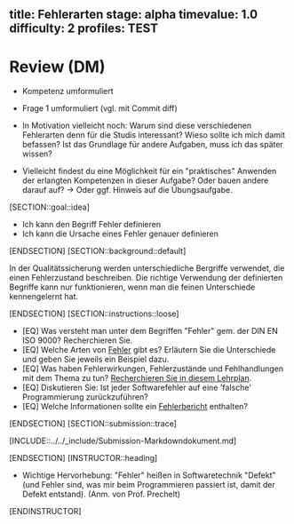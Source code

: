 title: Fehlerarten
stage: alpha
timevalue: 1.0
difficulty: 2
profiles: TEST
---
# Review (DM)
- Kompetenz umformuliert
- Frage 1 umformuliert (vgl. mit Commit diff)

- In Motivation vielleicht noch: Warum sind diese verschiedenen Fehlerarten denn für die Studis interessant? Wieso sollte ich mich damit befassen? Ist das Grundlage für andere Aufgaben, muss ich das später wissen?
- Vielleicht findest du eine Möglichkeit für ein "praktisches" Anwenden der erlangten Kompetenzen in dieser Aufgabe? Oder bauen andere darauf auf? -> Oder ggf. Hinweis auf die Übungsaufgabe.


[SECTION::goal::idea]

- Ich kann den Begriff Fehler definieren
- Ich kann die Ursache eines Fehler genauer definieren

[ENDSECTION]
[SECTION::background::default]

In der Qualitätssicherung werden unterschiedliche Bergriffe verwendet, die einen Fehlerzustand beschreiben. Die
richtige Verwendung der definierten Begriffe kann nur funktionieren, wenn man die feinen Unterschiede kennengelernt hat.  

[ENDSECTION]
[SECTION::instructions::loose]

- [EQ] Was versteht man unter dem Begriffen "Fehler" gem. der DIN EN ISO 9000? Recherchieren Sie.
- [EQ] Welche Arten von [Fehler](https://prozessblog.de/20160801-fehlerbegriff-bug-defekt-fehler-abweichung-problem) gibt es?
   Erläutern Sie die Unterschiede und geben Sie jeweils ein Beispiel dazu.
- [EQ] Was haben Fehlerwirkungen, Fehlerzustände und Fehlhandlungen mit dem Thema zu tun? [Recherchieren Sie in diesem Lehrplan](https://www.german-testing-board.info/wp-content/uploads/2022/01/GTB-CTFL_Lehrplan_v3.1_DE.pdf).
- [EQ] Diskutieren Sie: Ist jeder Softwarefehler auf eine 'falsche' Programmierung zurückzuführen?
- [EQ] Welche Informationen sollte ein [Fehlerbericht](https://search.ebscohost.com/login.aspx?direct=true&db=nlebk&AN=1170217&site=ehost-live&ebv=EB&ppid=pp_110) enthalten?

[ENDSECTION]
[SECTION::submission::trace]

[INCLUDE::../../_include/Submission-Markdowndokument.md]

[ENDSECTION]
[INSTRUCTOR::heading]

- Wichtige Hervorhebung: "Fehler" heißen in Softwaretechnik "Defekt" (und Fehler sind, was mir beim Programmieren passiert ist, damit der Defekt entstand). (Anm. von Prof. Prechelt)

[ENDINSTRUCTOR]
